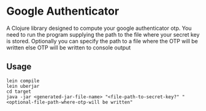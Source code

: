 # Google Authenticator

A Clojure library designed to compute your google authenticator otp. You need to run the program
supplying the path to the file where your secret key is stored. Optionally you can specify the path to a 
file where the OTP will be written else OTP will be written to console output

## Usage

```
lein compile
lein uberjar
cd target
java -jar <generated-jar-file-name> "<file-path-to-secret-key?" "<optional-file-path-where-otp-will be written"
```